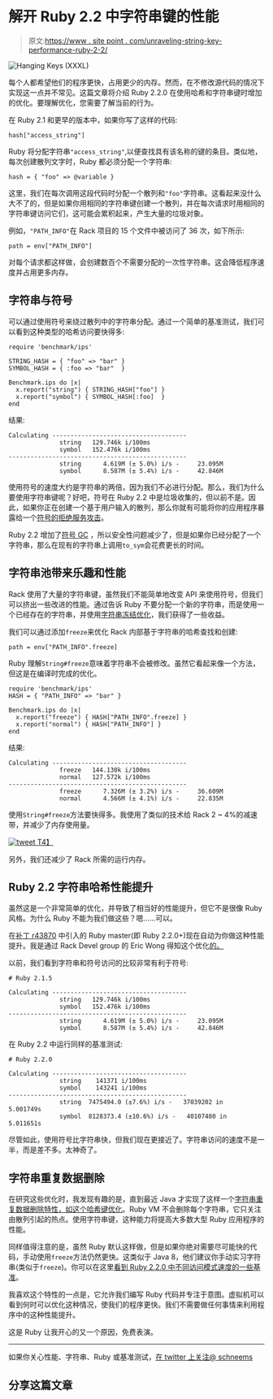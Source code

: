 # 解开 Ruby 2.2 中字符串键的性能

> 原文:[https://www . site point . com/unraveling-string-key-performance-ruby-2-2/](https://www.sitepoint.com/unraveling-string-key-performance-ruby-2-2/)

![Hanging Keys (XXXL)](../Images/1030c5604e22c30a644879a86e856c17.png)

每个人都希望他们的程序更快，占用更少的内存。然而，在不修改源代码的情况下实现这一点并不常见。这篇文章将介绍 Ruby 2.2.0 在使用哈希和字符串键时增加的优化。要理解优化，您需要了解当前的行为。

在 Ruby 2.1 和更早的版本中，如果你写了这样的代码:

```
hash["access_string"]
```

Ruby 将分配字符串`"access_string"`,以便查找具有该名称的键的条目。类似地，每次创建散列文字时，Ruby 都必须分配一个字符串:

```
hash = { "foo" => @variable }
```

这里，我们在每次调用这段代码时分配一个散列和`"foo"`字符串。这看起来没什么大不了的，但是如果你用相同的字符串键创建一个散列，并在每次请求时用相同的字符串键访问它们，这可能会累积起来，产生大量的垃圾对象。

例如，`"PATH_INFO"`在 Rack 项目的 15 个文件中被访问了 36 次，如下所示:

```
path = env["PATH_INFO"]
```

对每个请求都这样做，会创建数百个不需要分配的一次性字符串。这会降低程序速度并占用更多内存。

## 字符串与符号

可以通过使用符号来绕过散列中的字符串分配。通过一个简单的基准测试，我们可以看到这种类型的哈希访问要快得多:

```
require 'benchmark/ips'

STRING_HASH = { "foo" => "bar" }
SYMBOL_HASH = { :foo => "bar"  }

Benchmark.ips do |x|
  x.report("string") { STRING_HASH["foo"] }
  x.report("symbol") { SYMBOL_HASH[:foo]  }
end
```

结果:

```
Calculating -------------------------------------
              string   129.746k i/100ms
              symbol   152.476k i/100ms
-------------------------------------------------
              string      4.619M (± 5.0%) i/s -     23.095M
              symbol      8.587M (± 5.4%) i/s -     42.846M
```

使用符号的速度大约是字符串的两倍，因为我们不必进行分配。那么，我们为什么要使用字符串键呢？好吧，符号在 Ruby 2.2 中是垃圾收集的，但以前不是。因此，如果你正在创建一个基于用户输入的散列，那么你就有可能将你的应用程序暴露给一个[符号的拒绝服务攻击](https://www.ruby-lang.org/en/news/2013/02/22/json-dos-cve-2013-0269/)。

Ruby 2.2 增加了[符号 GC](http://www.slideshare.net/authorNari/symbol-gc) ，所以安全性问题减少了，但是如果你已经分配了一个字符串，那么在现有的字符串上调用`to_sym`会花费更长的时间。

## 字符串池带来乐趣和性能

Rack 使用了大量的字符串键，虽然我们不能简单地改变 API 来使用符号，但我们可以挤出一些改进的性能。通过告诉 Ruby 不要分配一个新的字符串，而是使用一个已经存在的字符串，并使用[字符串冻结优化](http://tmm1.net/ruby21-fstrings/)，我们获得了一些收益。

我们可以通过添加`freeze`来优化 Rack 内部基于字符串的哈希查找和创建:

```
path = env["PATH_INFO".freeze]
```

Ruby 理解`String#freeze`意味着字符串不会被修改。虽然它看起来像一个方法，但这是在编译时完成的优化。

```
require 'benchmark/ips'
HASH = { "PATH_INFO" => "bar" }

Benchmark.ips do |x|
  x.report("freeze") { HASH["PATH_INFO".freeze] }
  x.report("normal") { HASH["PATH_INFO"] }
end
```

结果:

```
Calculating -------------------------------------
              freeze   144.130k i/100ms
              normal   127.572k i/100ms
-------------------------------------------------
              freeze      7.326M (± 3.2%) i/s -     36.609M
              normal      4.566M (± 4.1%) i/s -     22.835M
```

使用`String#freeze`方法要快得多。我使用了类似的技术给 Rack 2 ~ 4%的减速带，并减少了内存使用量。

 [![tweet](../Images/dd8603113946767d16e2503c69c1483a.png)
T4】](https://twitter.com/schneems/status/517467031034028033)

另外，我们还减少了 Rack 所需的运行内存。

## Ruby 2.2 字符串哈希性能提升

虽然这是一个非常简单的优化，并导致了相当好的性能提升，但它不是很像 Ruby 风格。为什么 Ruby 不能为我们做这些？嗯……可以。

在[补丁 r43870](https://github.com/ruby/ruby/commit/779ae78995977305aa5aec9cb5b562dcf54c22e7) 中引入的 Ruby master(即 Ruby 2.2.0+)现在自动为你做这种性能提升。我是通过 Rack Devel group 的 Eric Wong 得知这个优化[的。](https://groups.google.com/forum/#!topic/rack-devel/SKAE_yqN8-0)

以前，我们看到字符串和符号访问的比较非常有利于符号:

```
# Ruby 2.1.5

Calculating -------------------------------------
              string   129.746k i/100ms
              symbol   152.476k i/100ms
-------------------------------------------------
              string      4.619M (± 5.0%) i/s -     23.095M
              symbol      8.587M (± 5.4%) i/s -     42.846M
```

在 Ruby 2.2 中运行同样的基准测试:

```
# Ruby 2.2.0

Calculating -------------------------------------
              string    141371 i/100ms
              symbol    143241 i/100ms
-------------------------------------------------
              string  7475494.0 (±7.6%) i/s -   37039202 in   5.001749s
              symbol  8128373.4 (±10.6%) i/s -   40107480 in   5.011651s
```

尽管如此，使用符号比字符串快，但我们现在更接近了。字符串访问的速度不是一半，而是差不多。太神奇了。

## 字符串重复数据删除

在研究这些优化时，我发现有趣的是，直到最近 Java 才实现了这样一个[字符串重复数据删除特性，如这个哈希键优化](http://java-performance.info/java-string-deduplication/)。Ruby VM 不会删除每个字符串，它只关注由散列引起的热点。使用字符串键，这种能力将提高大多数大型 Ruby 应用程序的性能。

同样值得注意的是，虽然 Ruby 默认这样做，但是如果你绝对需要尽可能快的代码，手动使用`freeze`方法仍然更快。这类似于 Java 8，他们建议你手动实习字符串(类似于`freeze`)。你可以在这里[看到 Ruby 2.2.0 中不同访问模式速度的一些基准](https://github.com/rack/rack/pull/742#issuecomment-61005251)。

我喜欢这个特性的一点是，它允许我们编写 Ruby 代码并专注于意图。虚拟机可以看到何时可以优化这种情况，使我们的程序更快。我们不需要做任何事情来利用程序中的这种性能提升。

这是 Ruby 让我开心的又一个原因，免费表演。

* * *

如果你关心性能、字符串、Ruby 或基准测试，[在 twitter 上关注@ schneems](https://twitter.com/schneems)

## 分享这篇文章